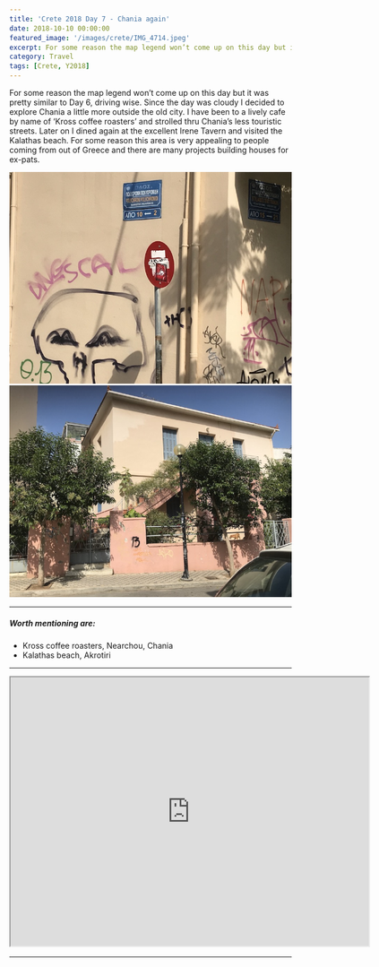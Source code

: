 ```yaml
---
title: 'Crete 2018 Day 7 - Chania again'
date: 2018-10-10 00:00:00
featured_image: '/images/crete/IMG_4714.jpeg'
excerpt: For some reason the map legend won’t come up on this day but it was pretty similar to Day 6
category: Travel
tags: [Crete, Y2018]
---
```


For some reason the map legend won’t come up on this day but it was pretty similar to Day 6, driving wise. Since the day was cloudy I decided to explore Chania a little more outside the old city. I have been to a lively cafe by name of ‘Kross coffee roasters’ and strolled thru Chania’s less touristic streets. Later on I dined again at the excellent Irene Tavern and visited the Kalathas beach. For some reason this area is very appealing to people coming from out of Greece and there are many projects building houses for ex-pats.
<div class="gallery" data-columns="1">
	<img src="/images/crete/IMG_4713.jpeg">
	<img src="/images/crete/IMG_4714.jpeg">

</div>

---

##### Worth mentioning  are:

 
* Kross coffee roasters, Nearchou, Chania
* Kalathas beach, Akrotiri


---

<iframe src="https://www.google.com/maps/d/embed?mid=1EI7ENoD2SV9LTwWcWRZ5QfC_yS2sBrk6" width="640" height="480"></iframe>

---